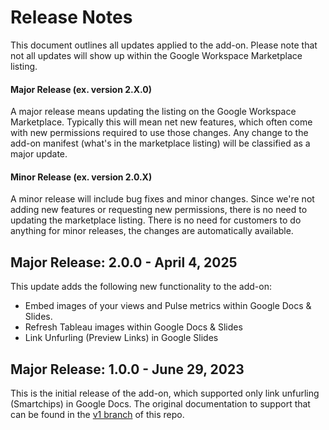 # Release Notes
This document outlines all updates applied to the add-on.  Please note that not all updates will show up within the Google Workspace Marketplace listing. 

#### Major Release (ex. version 2.X.0)
A major release means updating the listing on the Google Workspace Marketplace.  Typically this will mean net new features, which often come with new permissions required to use those changes.  Any change to the add-on manifest (what's in the marketplace listing) will be classified as a major update.  

#### Minor Release (ex. version 2.0.X)
A minor release will include bug fixes and minor changes.  Since we're not adding new features or requesting new permissions, there is no need to updating the marketplace listing.  There is no need for customers to do anything for minor releases, the changes are automatically available.

## Major Release: 2.0.0 - April 4, 2025
This update adds the following new functionality to the add-on:
* Embed images of your views and Pulse metrics within Google Docs & Slides.
* Refresh Tableau images within Google Docs & Slides
* Link Unfurling (Preview Links) in Google Slides


## Major Release: 1.0.0 - June 29, 2023
This is the initial release of the add-on, which supported only link unfurling (Smartchips) in Google Docs.  The original documentation to support that can be found in the [v1 branch](https://github.com/tableau/tableau-google-workspace-integration/tree/v1) of this repo.